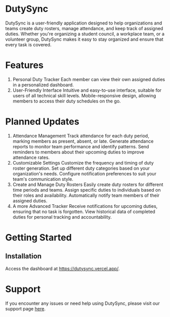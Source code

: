 # DutySync
DutySync is a user-friendly application designed to help organizations and teams create duty rosters, manage attendance, and keep track of assigned duties. Whether you're organizing a student council, a workplace team, or a volunteer group, DutySync makes it easy to stay organized and ensure that every task is covered.

# Features
1. Personal Duty Tracker
Each member can view their own assigned duties in a personalized dashboard.
2. User-Friendly Interface
Intuitive and easy-to-use interface, suitable for users of all technical skill levels.
Mobile-responsive design, allowing members to access their duty schedules on the go.

# Planned Updates
1. Attendance Management
Track attendance for each duty period, marking members as present, absent, or late.
Generate attendance reports to monitor team performance and identify patterns.
Send reminders to members about their upcoming duties to improve attendance rates.
2. Customizable Settings
Customize the frequency and timing of duty roster generation.
Set up different duty categories based on your organization's needs.
Configure notification preferences to suit your team's communication style.
3. Create and Manage Duty Rosters
Easily create duty rosters for different time periods and teams.
Assign specific duties to individuals based on their roles and availability.
Automatically notify team members of their assigned duties.
4. A more Advanced Tracker
Receive notifications for upcoming duties, ensuring that no task is forgotten.
View historical data of completed duties for personal tracking and accountability.

# Getting Started

## Installation
Access the dashboard at https://dutysync.vercel.app/.

# Support
If you encounter any issues or need help using DutySync, please visit our support page [here](https://dutysync.vercel.app/contact.html).

